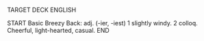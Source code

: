 TARGET DECK
ENGLISH

START
Basic
Breezy
Back: adj. (-ier, -iest) 1 slightly windy. 2 colloq. Cheerful, light-hearted, casual.
END
